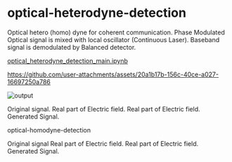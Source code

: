 # optical-heterodyne-detection

Optical hetero (homo) dyne for coherent communication. Phase Modulated Optical signal is mixed with local oscillator (Continuous Laser).
Baseband signal is demodulated by Balanced detector.

[optical_heterodyne_detection_main.ipynb](https://github.com/tacticstactics/Optical-heterodyne-detection/blob/533b28db79105d164a57330d3774f7e9ce86796f/optical_heterodyne_detection_main.ipynb)

https://github.com/user-attachments/assets/20a1b17b-156c-40ce-a027-16697250a786

![output](https://github.com/user-attachments/assets/46dc1550-e019-47ca-bd2d-208173c88853)



Original signal.
Real part of Electric field.
Real part of Electric field.
Generated Signal.


optical-homodyne-detection



Original signal
Real part of Electric field.
Real part of Electric field.
Generated Signal.

